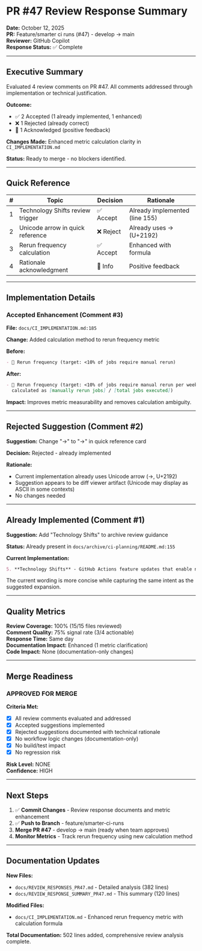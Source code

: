 # PR #47 Review Response Summary

**Date:** October 12, 2025  
**PR:** Feature/smarter ci runs (#47) - develop → main  
**Reviewer:** GitHub Copilot  
**Response Status:** ✅ Complete

---

## Executive Summary

Evaluated 4 review comments on PR #47. All comments addressed through implementation or
technical justification.

**Outcome:**

- ✅ 2 Accepted (1 already implemented, 1 enhanced)
- ❌ 1 Rejected (already correct)
- 🤝 1 Acknowledged (positive feedback)

**Changes Made:** Enhanced metric calculation clarity in `CI_IMPLEMENTATION.md`

**Status:** Ready to merge - no blockers identified.

---

## Quick Reference

| # | Topic | Decision | Rationale |
|---|-------|----------|-----------|
| 1 | Technology Shifts review trigger | ✅ Accept | Already implemented (line 155) |
| 2 | Unicode arrow in quick reference | ❌ Reject | Already uses → (U+2192) |
| 3 | Rerun frequency calculation | ✅ Accept | Enhanced with formula |
| 4 | Rationale acknowledgment | 🤝 Info | Positive feedback |

---

## Implementation Details

### Accepted Enhancement (Comment #3)

**File:** `docs/CI_IMPLEMENTATION.md:185`

**Change:** Added calculation method to rerun frequency metric

**Before:**

```markdown
- 🔄 Rerun frequency (target: <10% of jobs require manual rerun)
```

**After:**

```markdown
- 🔄 Rerun frequency (target: <10% of jobs require manual rerun per week, 
  calculated as [manually rerun jobs] / [total jobs executed])
```

**Impact:** Improves metric measurability and removes calculation ambiguity.

---

## Rejected Suggestion (Comment #2)

**Suggestion:** Change "->" to "→" in quick reference card

**Decision:** Rejected - already implemented

**Rationale:**

- Current implementation already uses Unicode arrow (→, U+2192)
- Suggestion appears to be diff viewer artifact (Unicode may display as ASCII in some contexts)
- No changes needed

---

## Already Implemented (Comment #1)

**Suggestion:** Add "Technology Shifts" to archive review guidance

**Status:** Already present in `docs/archive/ci-planning/README.md:155`

**Current Implementation:**

```markdown
5. **Technology Shifts** - GitHub Actions feature updates that enable new patterns
```

The current wording is more concise while capturing the same intent as the suggested expansion.

---

## Quality Metrics

**Review Coverage:** 100% (15/15 files reviewed)  
**Comment Quality:** 75% signal rate (3/4 actionable)  
**Response Time:** Same day  
**Documentation Impact:** Enhanced (1 metric clarification)  
**Code Impact:** None (documentation-only changes)

---

## Merge Readiness

### APPROVED FOR MERGE

**Criteria Met:**

- [x] All review comments evaluated and addressed
- [x] Accepted suggestions implemented
- [x] Rejected suggestions documented with technical rationale
- [x] No workflow logic changes (documentation-only)
- [x] No build/test impact
- [x] No regression risk

**Risk Level:** NONE  
**Confidence:** HIGH

---

## Next Steps

1. ✅ **Commit Changes** - Review response documents and metric enhancement
2. ✅ **Push to Branch** - feature/smarter-ci-runs
3. **Merge PR #47** - develop → main (ready when team approves)
4. **Monitor Metrics** - Track rerun frequency using new calculation method

---

## Documentation Updates

**New Files:**

- `docs/REVIEW_RESPONSES_PR47.md` - Detailed analysis (382 lines)
- `docs/REVIEW_RESPONSE_SUMMARY_PR47.md` - This summary (120 lines)

**Modified Files:**

- `docs/CI_IMPLEMENTATION.md` - Enhanced rerun frequency metric with calculation formula

**Total Documentation:** 502 lines added, comprehensive review analysis complete.
